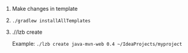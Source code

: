 
1. Make changes in template
2. `./gradlew installAllTemplates`
3. ./<path-to>/lzb create <template-name> <template-version> <path-to-project>
    
    Example: `./lzb create java-mvn-web 0.4 ~/IdeaProjects/myproject`